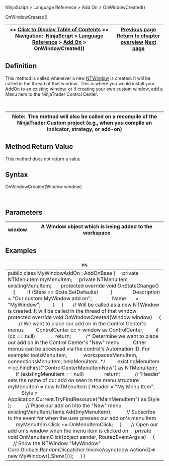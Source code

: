 ﻿


NinjaScript \> Language Reference \> Add On \> OnWindowCreated()






















OnWindowCreated()







| \<\< [Click to Display Table of Contents](onwindowcreated.md) \>\> **Navigation:**     [NinjaScript](ninjascript-1.md) \> [Language Reference](language_reference_wip-1.md) \> [Add On](add_on-1.md) \> OnWindowCreated() | [Previous page](numerictextbox-1.md) [Return to chapter overview](add_on-1.md) [Next page](onwindowdestroyed-1.md) |
| --- | --- |











## Definition


This method is called whenever a new [NTWindow](ntwindow-1.md) is created. It will be called in the thread of that window.  This is where you would install your AddOn to an existing window, or if creating your own custom window, add a Menu item to the NinjaTrader Control Center.


 




| Note:  This method will also be called on a recompile of the NinjaTrader.Custom project (e.g., when you compile an indicator, strategy, or add\-on) |
| --- |



## 


## 


## Method Return Value


This method does not return a value


## 


## Syntax


OnWindowCreated(Window window)


 


## Parameters




| window | A Window object which is being added to the workspace |
| --- | --- |



## 


## 


## Examples




| ns |
| --- |
| public class MyWindowAddOn : AddOnBase {      private NTMenuItem myMenuItem;      private NTMenuItem existingMenuItem;        protected override void OnStateChange()      {          if (State \=\= State.SetDefaults)          {                Description \= "Our custom MyWindow add on";                Name       \= "MyWindow";          }      }        // Will be called as a new NTWindow is created. It will be called in the thread of that window      protected override void OnWindowCreated(Window window)      {          // We want to place our add on in the Control Center's menus          ControlCenter cc \= window as ControlCenter;          if (cc \=\= null)                return;            /\* Determine we want to place our add on in the Control Center's "New" menu           Other menus can be accessed via the control's Automation ID. For example: toolsMenuItem,             workspacesMenuItem, connectionsMenuItem, helpMenuItem. \*/          existingMenuItem \= cc.FindFirst("ControlCenterMenuItemNew") as NTMenuItem;          if (existingMenuItem \=\= null)                return;            // 'Header' sets the name of our add on seen in the menu structure          myMenuItem \= new NTMenuItem { Header \= "My Menu Item",                Style \= Application.Current.TryFindResource("MainMenuItem") as Style };            // Place our add on into the "New" menu          existingMenuItem.Items.Add(myMenuItem);            // Subscribe to the event for when the user presses our add on's menu item          myMenuItem.Click \+\= OnMenuItemClick;      }        // Open our add on's window when the menu item is clicked on      private void OnMenuItemClick(object sender, RoutedEventArgs e)      {          // Show the NTWindow "MyWindow"          Core.Globals.RandomDispatcher.InvokeAsync(new Action(()\=\> new MyWindow().Show()));      } } |









